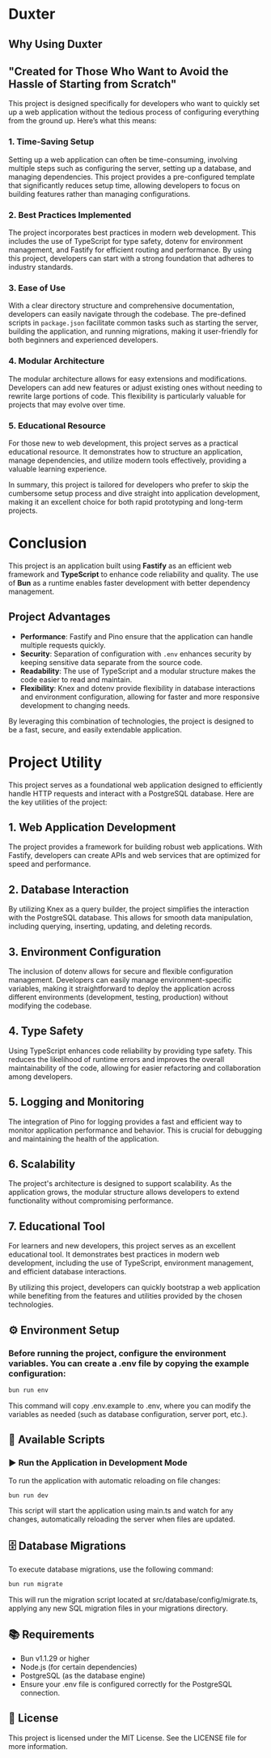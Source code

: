 # Duxter

## Why Using Duxter

## "Created for Those Who Want to Avoid the Hassle of Starting from Scratch"

This project is designed specifically for developers who want to quickly set up a web application without the tedious process of configuring everything from the ground up. Here’s what this means:

### 1. **Time-Saving Setup**

Setting up a web application can often be time-consuming, involving multiple steps such as configuring the server, setting up a database, and managing dependencies. This project provides a pre-configured template that significantly reduces setup time, allowing developers to focus on building features rather than managing configurations.

### 2. **Best Practices Implemented**

The project incorporates best practices in modern web development. This includes the use of TypeScript for type safety, dotenv for environment management, and Fastify for efficient routing and performance. By using this project, developers can start with a strong foundation that adheres to industry standards.

### 3. **Ease of Use**

With a clear directory structure and comprehensive documentation, developers can easily navigate through the codebase. The pre-defined scripts in `package.json` facilitate common tasks such as starting the server, building the application, and running migrations, making it user-friendly for both beginners and experienced developers.

### 4. **Modular Architecture**

The modular architecture allows for easy extensions and modifications. Developers can add new features or adjust existing ones without needing to rewrite large portions of code. This flexibility is particularly valuable for projects that may evolve over time.

### 5. **Educational Resource**

For those new to web development, this project serves as a practical educational resource. It demonstrates how to structure an application, manage dependencies, and utilize modern tools effectively, providing a valuable learning experience.

In summary, this project is tailored for developers who prefer to skip the cumbersome setup process and dive straight into application development, making it an excellent choice for both rapid prototyping and long-term projects.

# Conclusion

This project is an application built using **Fastify** as an efficient web framework and **TypeScript** to enhance code reliability and quality. The use of **Bun** as a runtime enables faster development with better dependency management.

## Project Advantages

- **Performance**: Fastify and Pino ensure that the application can handle multiple requests quickly.
- **Security**: Separation of configuration with `.env` enhances security by keeping sensitive data separate from the source code.
- **Readability**: The use of TypeScript and a modular structure makes the code easier to read and maintain.
- **Flexibility**: Knex and dotenv provide flexibility in database interactions and environment configuration, allowing for faster and more responsive development to changing needs.

By leveraging this combination of technologies, the project is designed to be a fast, secure, and easily extendable application.

# Project Utility

This project serves as a foundational web application designed to efficiently handle HTTP requests and interact with a PostgreSQL database. Here are the key utilities of the project:

## 1. Web Application Development

The project provides a framework for building robust web applications. With Fastify, developers can create APIs and web services that are optimized for speed and performance.

## 2. Database Interaction

By utilizing Knex as a query builder, the project simplifies the interaction with the PostgreSQL database. This allows for smooth data manipulation, including querying, inserting, updating, and deleting records.

## 3. Environment Configuration

The inclusion of dotenv allows for secure and flexible configuration management. Developers can easily manage environment-specific variables, making it straightforward to deploy the application across different environments (development, testing, production) without modifying the codebase.

## 4. Type Safety

Using TypeScript enhances code reliability by providing type safety. This reduces the likelihood of runtime errors and improves the overall maintainability of the code, allowing for easier refactoring and collaboration among developers.

## 5. Logging and Monitoring

The integration of Pino for logging provides a fast and efficient way to monitor application performance and behavior. This is crucial for debugging and maintaining the health of the application.

## 6. Scalability

The project's architecture is designed to support scalability. As the application grows, the modular structure allows developers to extend functionality without compromising performance.

## 7. Educational Tool

For learners and new developers, this project serves as an excellent educational tool. It demonstrates best practices in modern web development, including the use of TypeScript, environment management, and efficient database interactions.

By utilizing this project, developers can quickly bootstrap a web application while benefiting from the features and utilities provided by the chosen technologies.

## ⚙️ Environment Setup

### Before running the project, configure the environment variables. You can create a .env file by copying the example configuration:

```bash
bun run env
```

This command will copy .env.example to .env, where you can modify the variables as needed (such as database configuration, server port, etc.).

## 🚀 Available Scripts

### ▶️ Run the Application in Development Mode

To run the application with automatic reloading on file changes:

```bash
bun run dev
```

This script will start the application using main.ts and watch for any changes, automatically reloading the server when files are updated.

## 🗄️ Database Migrations

To execute database migrations, use the following command:

```bash
bun run migrate
```

This will run the migration script located at src/database/config/migrate.ts, applying any new SQL migration files in your migrations directory.

## 📚 Requirements

- Bun v1.1.29 or higher
- Node.js (for certain dependencies)
- PostgreSQL (as the database engine)
- Ensure your .env file is configured correctly for the PostgreSQL connection.

## 📝 License

This project is licensed under the MIT License. See the LICENSE file for more information.
